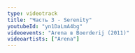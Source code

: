 ```yaml
---
type: videotrack
title: "Часть 3 - Serenity"
youtubeId: "yn1DaLmA4bg"
videoevents: "Arena в Boerderij (2011)"
videoartists: ["Arena"]
---
```

